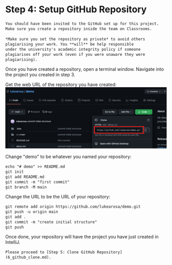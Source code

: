 # Step 4: Setup GitHub Repository

```{important}
You should have been invited to the GitHub set up for this project. Make sure you create a repository inside the team on Classrooms.

*Make sure you set the repository as private* to avoid others plagiarising your work. You **will** be help responsible 
under the university's academic integrity policy if someone plagiarises off your work (even if you were unaware they were
plagiarising).  
```

Once you have created a repository, open a terminal window. Navigate into the project you created in step 3.

Get the web URL of the repository you have created:
![](resources/5_github_setup_1.png)

Change "demo" to be whatever you named your repository:
````
echo "# demo" >> README.md
git init
git add README.md
git commit -m "first commit"
git branch -M main
````

Change the URL to be the URL of your repository:
````
git remote add origin https://github.com/lukearosa/demo.git
git push -u origin main
git add .
git commit -m "create initial structure"
git push
````

Once done, your repository will have the project you have just created in IntelliJ.

```{admonition} What's Next
Please proceed to [Step 5: Clone GitHub Repository](6_github_clone.md).
```
